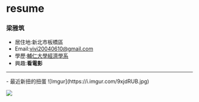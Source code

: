 # resume

### 梁雅筑

- 居住地:新北市板橋區
- Email:vivi20040610@gmail.com
- 學歷:[輔仁大學經濟學系](https://www.economics.fju.edu.tw/)
- 興趣:**看電影**
<hr>
- 最近新扭的扭蛋
![Imgur](https://i.imgur.com/9xjdRUB.jpg)

![](https://github.com/vivi-imase/resume/edit/main/%E4%B8%8B%E8%BC%89.jfif)
